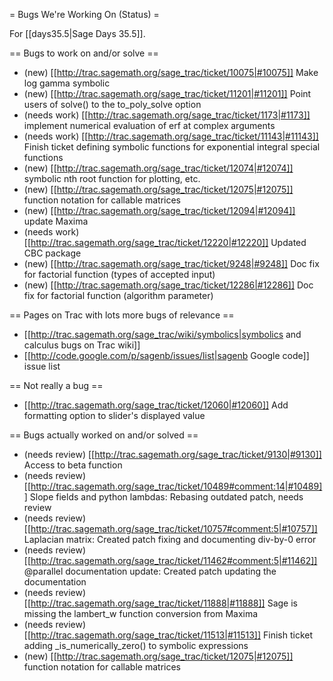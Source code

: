 = Bugs We're Working On (Status) =

For [[days35.5|Sage Days 35.5]].

== Bugs to work on and/or solve ==

 * (new) [[http://trac.sagemath.org/sage_trac/ticket/10075|#10075]] Make log gamma symbolic
 * (new) [[http://trac.sagemath.org/sage_trac/ticket/11201|#11201]] Point users of solve() to the to_poly_solve option
 * (needs work) [[http://trac.sagemath.org/sage_trac/ticket/1173|#1173]] implement numerical evaluation of erf at complex arguments
 * (needs work) [[http://trac.sagemath.org/sage_trac/ticket/11143|#11143]] Finish ticket defining symbolic functions for exponential integral special functions
 * (new) [[http://trac.sagemath.org/sage_trac/ticket/12074|#12074]] symbolic nth root function for plotting, etc.
 * (new) [[http://trac.sagemath.org/sage_trac/ticket/12075|#12075]] function notation for callable matrices
 * (new) [[http://trac.sagemath.org/sage_trac/ticket/12094|#12094]] update Maxima
 * (needs work) [[http://trac.sagemath.org/sage_trac/ticket/12220|#12220]] Updated CBC package
 * (new) [[http://trac.sagemath.org/sage_trac/ticket/9248|#9248]] Doc fix for factorial function (types of accepted input)
 * (new) [[http://trac.sagemath.org/sage_trac/ticket/12286|#12286]] Doc fix for factorial function (algorithm parameter) 
 
== Pages on Trac with lots more bugs of relevance ==
 * [[http://trac.sagemath.org/sage_trac/wiki/symbolics|symbolics and calculus bugs on Trac wiki]]
 * [[http://code.google.com/p/sagenb/issues/list|sagenb Google code]] issue list

== Not really a bug ==

 * [[http://trac.sagemath.org/sage_trac/ticket/12060|#12060]] Add formatting option to slider's displayed value 

== Bugs actually worked on and/or solved ==

 * (needs review) [[http://trac.sagemath.org/sage_trac/ticket/9130|#9130]] Access to beta function
 * (needs review) [[http://trac.sagemath.org/sage_trac/ticket/10489#comment:14|#10489]] Slope fields and python lambdas: Rebasing outdated patch, needs review
 * (needs review) [[http://trac.sagemath.org/sage_trac/ticket/10757#comment:5|#10757]] Laplacian matrix: Created patch fixing and documenting div-by-0 error
 * (needs review) [[http://trac.sagemath.org/sage_trac/ticket/11462#comment:5|#11462]] @parallel documentation update: Created patch updating the documentation
 * (needs review) [[http://trac.sagemath.org/sage_trac/ticket/11888|#11888]] Sage is missing the lambert_w function conversion from Maxima
 * (needs review) [[http://trac.sagemath.org/sage_trac/ticket/11513|#11513]] Finish ticket adding _is_numerically_zero() to symbolic expressions
 * (new) [[http://trac.sagemath.org/sage_trac/ticket/12075|#12075]] function notation for callable matrices
